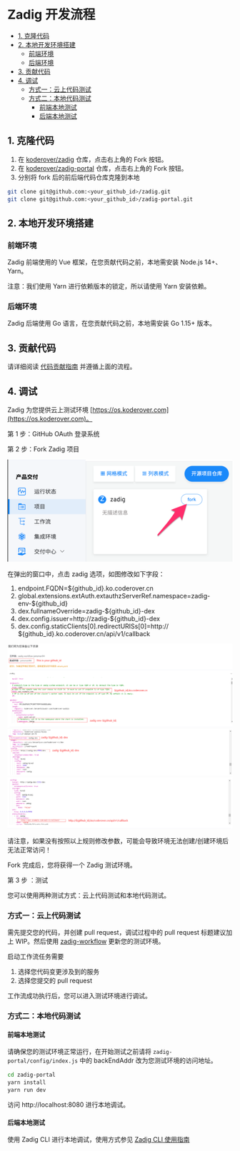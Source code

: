
# Zadig 开发流程

- [1. 克隆代码](#1-克隆代码)
- [2. 本地开发环境搭建](#2-本地开发环境搭建)
  - [前端环境](#前端环境)
  - [后端环境](#后端环境)
- [3. 贡献代码](#3-贡献代码)
- [4. 调试](#4-调试)
  - [方式一：云上代码测试](#方式一云上代码测试)
  - [方式二：本地代码测试](#方式二本地代码测试)
    - [前端本地测试](#前端本地测试)
    - [后端本地测试](#后端本地测试)

## 1. 克隆代码

1. 在 [koderover/zadig](https://github.com/koderover/zadig) 仓库，点击右上角的 Fork 按钮。
2. 在 [koderover/zadig-portal](https://github.com/koderover/zadig-portal) 仓库，点击右上角的 Fork 按钮。
2. 分别将 fork 后的前后端代码仓库克隆到本地

```bash
git clone git@github.com:<your_github_id>/zadig.git
git clone git@github.com:<your_github_id>/zadig-portal.git
```

## 2. 本地开发环境搭建

### 前端环境

Zadig 前端使用的 Vue 框架，在您贡献代码之前，本地需安装 Node.js 14+、Yarn。

注意：我们使用 Yarn 进行依赖版本的锁定，所以请使用 Yarn 安装依赖。

### 后端环境

Zadig 后端使用 Go 语言，在您贡献代码之前，本地需安装 Go 1.15+ 版本。

## 3. 贡献代码

请详细阅读 [代码贡献指南](../../CONTRIBUTING-zh-CN.md) 并遵循上面的流程。

## 4. 调试

Zadig 为您提供云上测试环境 [https://os.koderover.com](https://os.koderover.com)。

第 1 步：GitHub OAuth 登录系统

第 2 步：Fork Zadig 项目

![Fork project](./fork-zadig-option.png)

在弹出的窗口中，点击 zadig 选项，如图修改如下字段：
1. endpoint.FQDN=${github_id}.ko.coderover.cn
2. global.extensions.extAuth.extauthzServerRef.namespace=zadig-env-${github_id}
3. dex.fullnameOverride=zadig-${github_id}-dex
4. dex.config.issuer=http://zadig-${github_id}-dex
5. dex.config.staticClients[0].redirectURISs[0]=http:// ${github_id}.ko.coderover.cn/api/v1/callback

![Fork_var1](./fork_var1.png)
![Fork_var2](./fork_var2.png)
![Fork_var3](./fork_var3.png)

请注意，如果没有按照以上规则修改参数，可能会导致环境无法创建/创建环境后无法正常访问！

Fork 完成后，您将获得一个 Zadig 测试环境。

第 3 步 ：测试

您可以使用两种测试方式：云上代码测试和本地代码测试。

### 方式一：云上代码测试

需先提交您的代码，并创建 pull request，调试过程中的 pull request 标题建议加上 WIP。然后使用 [zadig-workflow](https://os.koderover.com/v1/projects/detail/zadig/pipelines/multi/zadig-workflow) 更新您的测试环境。

启动工作流任务需要

1. 选择您代码变更涉及到的服务
2. 选择您提交的 pull request

工作流成功执行后，您可以进入测试环境进行调试。

### 方式二：本地代码测试

#### 前端本地测试

请确保您的测试环境正常运行，在开始测试之前请将 `zadig-portal/config/index.js` 中的 backEndAddr 改为您测试环境的访问地址。

```bash
cd zadig-portal
yarn install
yarn run dev
```

访问 http://localhost:8080 进行本地调试。

#### 后端本地测试

使用 Zadig CLI 进行本地调试，使用方式参见 [Zadig CLI 使用指南](https://docs.koderover.com/zadig/v1.7.1/cli/kodespace-usage-for-contributor/)
